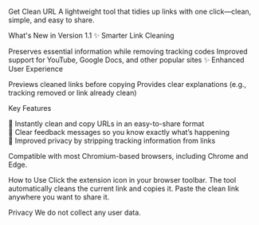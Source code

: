 Get Clean URL
A lightweight tool that tidies up links with one click—clean, simple, and easy to share.

What's New in Version 1.1
✨ Smarter Link Cleaning

Preserves essential information while removing tracking codes
Improved support for YouTube, Google Docs, and other popular sites
✨ Enhanced User Experience

Previews cleaned links before copying
Provides clear explanations (e.g., tracking removed or link already clean)

Key Features

📌 Instantly clean and copy URLs in an easy-to-share format <br>
📌 Clear feedback messages so you know exactly what’s happening <br>
📌 Improved privacy by stripping tracking information from links <br>

Compatible with most Chromium-based browsers, including Chrome and Edge.

How to Use
Click the extension icon in your browser toolbar.
The tool automatically cleans the current link and copies it.
Paste the clean link anywhere you want to share it.

Privacy
We do not collect any user data.
